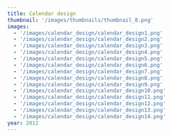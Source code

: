 ```yaml
---
title: Calendar design
thumbnail: '/images/thumbnails/thumbnail_8.png'
images:
  - '/images/calendar_design/calendar_design1.png'
  - '/images/calendar_design/calendar_design2.png'
  - '/images/calendar_design/calendar_design3.png'
  - '/images/calendar_design/calendar_design4.png'
  - '/images/calendar_design/calendar_design5.png'
  - '/images/calendar_design/calendar_design6.png'
  - '/images/calendar_design/calendar_design7.png'
  - '/images/calendar_design/calendar_design8.png'
  - '/images/calendar_design/calendar_design9.png'
  - '/images/calendar_design/calendar_design10.png'
  - '/images/calendar_design/calendar_design11.png'
  - '/images/calendar_design/calendar_design12.png'
  - '/images/calendar_design/calendar_design13.png'
  - '/images/calendar_design/calendar_design14.png'
year: 2012
---
```

